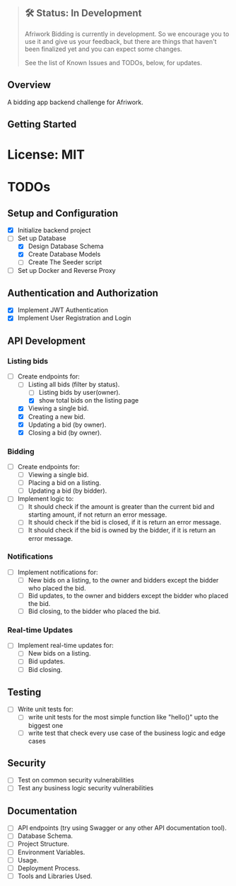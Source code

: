 > ## 🛠 Status: In Development
>
> Afriwork Bidding is currently in development. So we encourage you to use it and give us your feedback, but there are things that haven't been finalized yet and you can expect some changes.
>
> See the list of Known Issues and TODOs, below, for updates.

## Overview

A bidding app backend challenge for Afriwork.

## Getting Started

# License: MIT

# TODOs

## Setup and Configuration

- [x] Initialize backend project
- [ ] Set up Database
    - [x] Design Database Schema
    - [x] Create Database Models
    - [ ] Create The Seeder script
- [ ] Set up Docker and Reverse Proxy

## Authentication and Authorization

- [x] Implement JWT Authentication
- [x] Implement User Registration and Login

## API Development

### Listing bids

- [ ] Create endpoints for:
    - [ ] Listing all bids (filter by status).
        - [ ] Listing bids by user(owner).
        - [x] show total bids on the listing page
    - [x] Viewing a single bid.
    - [x] Creating a new bid.
    - [x] Updating a bid (by owner).
    - [x] Closing a bid (by owner).

### Bidding

- [ ] Create endpoints for:
    - [ ] Viewing a single bid.
    - [ ] Placing a bid on a listing.
    - [ ] Updating a bid (by bidder).
- [ ] Implement logic to:
    - [ ] It should check if the amount is greater than the current bid and starting amount, if not return an error message.
    - [ ] It should check if the bid is closed, if it is return an error message.
    - [ ] It should check if the bid is owned by the bidder, if it is return an error message.

### Notifications

- [ ] Implement notifications for:
    - [ ] New bids on a listing, to the owner and bidders except the bidder who placed the bid.
    - [ ] Bid updates, to the owner and bidders except the bidder who placed the bid.
    - [ ] Bid closing, to the bidder who placed the bid.

### Real-time Updates

- [ ] Implement real-time updates for:
    - [ ] New bids on a listing.
    - [ ] Bid updates.
    - [ ] Bid closing.

## Testing

- [ ] Write unit tests for:
    - [ ] write unit tests for the most simple function like "hello()" upto the biggest one
    - [ ] write test that check every use case of the business logic and edge cases

## Security

- [ ] Test on common security vulnerabilities
- [ ] Test any business logic security vulnerabilities

## Documentation

- [ ] API endpoints (try using Swagger or any other API documentation tool).
- [ ] Database Schema.
- [ ] Project Structure.
- [ ] Environment Variables.
- [ ] Usage.
- [ ] Deployment Process.
- [ ] Tools and Libraries Used.
